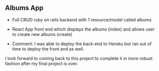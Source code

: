 ## Albums App

+ Full CRUD ruby on rails backend with 1 resource/model called albums
+ React App front end which displays the albums (index) and allows user to create new albums (create)

+ Comment: I was able to deploy the back-end to Heroku but ran out of time to deploy the front end as well. 

I look forward to coming back to this project to complete it in more robust fashion after my final project is over. 



